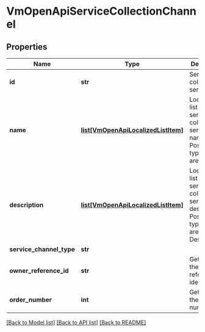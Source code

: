 # VmOpenApiServiceCollectionChannel

## Properties
Name | Type | Description | Notes
------------ | ------------- | ------------- | -------------
**id** | **str** | Service collection service Id | [optional] 
**name** | [**list[VmOpenApiLocalizedListItem]**](VmOpenApiLocalizedListItem.md) | Localized list of service collection service names. Possible type values are: Name | [optional] 
**description** | [**list[VmOpenApiLocalizedListItem]**](VmOpenApiLocalizedListItem.md) | Localized list of service collection service descriptions. Possible type values are: Description. | [optional] 
**service_channel_type** | **str** |  | [optional] 
**owner_reference_id** | **str** | Gets or sets the owner reference identifier. | [optional] 
**order_number** | **int** | Gets or sets the order numnber | [optional] 

[[Back to Model list]](../README.md#documentation-for-models) [[Back to API list]](../README.md#documentation-for-api-endpoints) [[Back to README]](../README.md)

